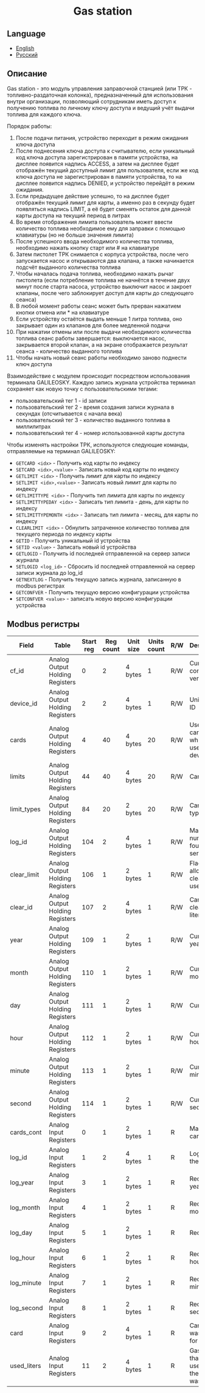 <p align="center">
  <h1 align="center">Gas station</h1>
</p>

## Language
- [English](README.md)
- [Русский](README.ru.md)

## Описание

Gas station - это модуль управления заправочной станцией (или ТРК - топливно-раздаточная колонка), предназначенный  для использования внутри организации, позволяющий сотрудникам иметь доступ к получению топлива по личному ключу доступа и ведущий учёт выдачи топлива для каждого ключа.

Порядок работы:
1. После подачи питания, устройство переходит в режим ожидания ключа доступа
2. После поднесения ключа доступа к считывателю, если уникальный код ключа доступа зарегистрирован в памяти устройства, на дисплее появится надпись ACCESS, а затем на дисплее будет отображён текущий доступный лимит для пользователя, если же код ключа доступа не зарегистрирован в памяти устройства, то на дисплее появится надпись DENIED, и устройство перейдёт в режим ожидания.
3. Если предыдущее действие успешно, то на дисплее будет отображён текущий лимит для карты, а именно раз в секунду будет появляться надпись LIMIT, а её будет сменять остаток для данной карты доступа на текущий период в литрах
4. Во время отображения лимита пользователь может ввести количество топлива необходимое ему для заправки с помощью клавиатуры (но не больше значения лимита)
5. После успешного ввода необходимого количества топлива, необходимо нажать кнопку старт или # на клавиатуре
6. Затем пистолет ТРК снимается с корпуса устройства, после чего запускается насос и открываются два клапана, а также начинается подсчёт выданного количества топлива
7. Чтобы началась подача топлива, необходимо нажать рычаг пистолета (если потребление топлива не начнётся в течение двух минут после старта насоса, устройство выключит насос и закроет клапаны, после чего заблокирует доступ для карты до следующего сеанса)
8. В любой момент работы сеанс может быть прерван нажатием кнопки отмена или * на клавиатуре
9. Если устройству остаётся выдать меньше 1 литра топлива, оно закрывает один из клапанов для более медленной подачи
10. При нажатии отмены или после выдачи необходимого количества топлива сеанс работы завершается: выключается насос, закрывается второй клапан, а на экране отображается результат сеанса - количество выданного топлива
11. Чтобы начать новый сеанс работы необходимо заново поднести ключ доступа

Взаимодействие с модулем происходит посредством использования терминала GALILEOSKY. Каждую запись журнала устройства терминал сохраняет как новую точку с пользовательскими тегами:
* пользовательский тег 1 - id записи
* пользовательский тег 2 - время создания записи журнала в секундах (отсчитывается с начала века)
* пользовательский тег 3 - количество выданного топлива в миллилитрах
* пользовательский тег 4 - номер использованной карты доступа

Чтобы изменять настройки ТРК, используются следующие команды, отправляемые на терминал GALILEOSKY:
* ```GETCARD <idx>``` - Получить код карты по индексу
* ```SETCARD <idx>,<value>``` - Записать новый код карты по индексу 
* ```GETLIMIT <idx>``` - Получить лимит для карты по индексу
* ```SETLIMIT <idx>,<value>``` - Записать новый лимит для карты по индексу 
* ```GETLIMITTYPE <idx>``` - Получить тип лимита для карты по индексу 
* ```SETLIMITTYPEDAY <idx>``` - Записать тип лимита - день, для карты по индексу 
* ```SETLIMITTYPEMONTH <idx>``` - Записать тип лимита - месяц, для карты по индексу 
* ```CLEARLIMIT <idx>``` - Обнулить затраченное количество топлива для текущего периода по индексу карты 
* ```GETID``` - Получить уникальный id устройства 
* ```SETID <value>``` - Записать новый id устройства 
* ```GETLOGID``` - Получить id последней отправленной на сервер записи журнала 
* ```SETLOGID <log_id>``` - Сбросить id последней отправленной на сервер записи журнала до log_id 
* ```GETNEXTLOG``` - Получить текущую запись журнала, записанную в modbus регистрах 
* ```GETCONFVER``` - Получить текущую версию конфигурации устройства 
* ```SETCONFVER <value>``` - записать новую версию конфигурации устройства 

## Modbus регистры

Field        | Table                           | Start reg | Reg count | Unit size | Units count | R/W | Description
 ---         |  ---                            |    ---    |    ---    |    ---    | ---         | --- | ---
cf_id        | Analog Output Holding Registers | 0         | 2         | 4 bytes   | 1           | R/W | Current config version
device_id    | Analog Output Holding Registers | 2         | 2         | 4 bytes   | 1           | R/W | Uniq device ID
cards        | Analog Output Holding Registers | 4         | 40        | 4 bytes   | 20          | R/W | Users cards which are uses on this device
limits       | Analog Output Holding Registers | 44        | 40        | 4 bytes   | 20          | R/W | Card limits
limit_types  | Analog Output Holding Registers | 84        | 20        | 2 bytes   | 20          | R/W | Card limit types
log_id       | Analog Output Holding Registers | 104       | 2         | 4 bytes   | 1           | R/W | Max log ID number found on server
clear_limit  | Analog Output Holding Registers | 106       | 1         | 2 bytes   | 1           | R/W | Flag that allows clearing used liters
clear_id     | Analog Output Holding Registers | 107       | 2         | 4 bytes   | 1           | R/W | Card id for clear used liters
year         | Analog Output Holding Registers | 109       | 1         | 2 bytes   | 1           | R/W | Current year
month        | Analog Output Holding Registers | 110       | 1         | 2 bytes   | 1           | R/W | Current month
day          | Analog Output Holding Registers | 111       | 1         | 2 bytes   | 1           | R/W | Current day
hour         | Analog Output Holding Registers | 112       | 1         | 2 bytes   | 1           | R/W | Current hour
minute       | Analog Output Holding Registers | 113       | 1         | 2 bytes   | 1           | R/W | Current minute
second       | Analog Output Holding Registers | 114       | 1         | 2 bytes   | 1           | R/W | Current second
cards_cont   | Analog Input Registers          | 0         | 1         | 2 bytes   | 1           |  R  | Max user cards count
log_id       | Analog Input Registers          | 1         | 2         | 4 bytes   | 1           |  R  | Log id of the record
log_year     | Analog Input Registers          | 3         | 1         | 2 bytes   | 1           |  R  | Record year
log_month    | Analog Input Registers          | 4         | 1         | 2 bytes   | 1           |  R  | Record month
log_day      | Analog Input Registers          | 5         | 1         | 2 bytes   | 1           |  R  | Record day
log_hour     | Analog Input Registers          | 6         | 1         | 2 bytes   | 1           |  R  | Record hour
log_minute   | Analog Input Registers          | 7         | 1         | 2 bytes   | 1           |  R  | Record minute
log_second   | Analog Input Registers          | 8         | 1         | 2 bytes   | 1           |  R  | Record second
card         | Analog Input Registers          | 9         | 2         | 4 bytes   | 1           |  R  | Card that was used for access
used_liters  | Analog Input Registers          | 11        | 2         | 4 bytes   | 1           |  R  | Gas value that was used when the record was made